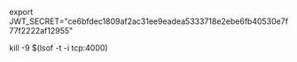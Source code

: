 export JWT_SECRET="ce6bfdec1809af2ac31ee9eadea5333718e2ebe6fb40530e7f77f2222af12955"

kill -9 $(lsof -t -i tcp:4000)
